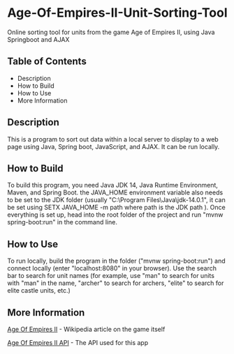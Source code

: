 # Age-Of-Empires-II-Unit-Sorting-Tool
Online sorting tool for units from the game Age of Empires II, using Java Springboot and AJAX

## Table of Contents

- Description
- How to Build
- How to Use
- More Information

## Description

This is a program to sort out data within a local server to display to a web page using Java, Spring boot, JavaScript, and AJAX. It can be run locally.

## How to Build

To build this program, you need Java JDK 14, Java Runtime Environment, Maven, and Spring Boot. the JAVA_HOME environment variable also needs to be set to the JDK folder (usually "C:\Program Files\Java\jdk-14.0.1", it can be set using SETX JAVA_HOME -m path where path is the JDK path ). Once everything is set up, head into the root folder of the project and run "mvnw spring-boot:run" in the command line.

## How to Use

To run locally, build the program in the folder ("mvnw spring-boot:run") and connect locally (enter "localhost:8080" in your browser). Use the search bar to search for unit names (for example, use "man" to search for units with "man" in the name, "archer" to search for archers, "elite" to search for elite castle units, etc.)

## More Information

[Age Of Empires II](https://en.wikipedia.org/wiki/Age_of_Empires_II) - Wikipedia article on the game itself

[Age Of Empires II API](https://age-of-empires-2-api.herokuapp.com/docs/) - The API used for this app

